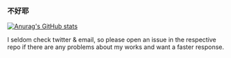 ### 不好耶

[![Anurag's GitHub stats](https://github-readme-stats.vercel.app/api?username=nicks96432&theme=react&show_icons=true)](https://github.com/anuraghazra/github-readme-stats)

I seldom check twitter & email, so please open an issue in the respective repo if there are any problems about my works and want a faster response.
